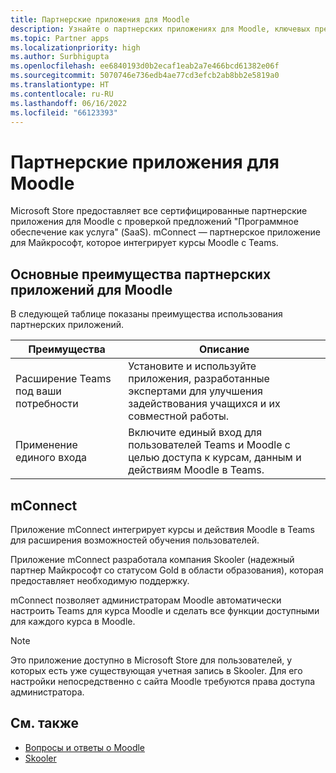```yaml
---
title: Партнерские приложения для Moodle
description: Узнайте о партнерских приложениях для Moodle, ключевых преимуществах партнерских приложений для Moodle, предложениях Saas и mConnect. Включите единый вход для пользователей Teams.
ms.topic: Partner apps
ms.localizationpriority: high
ms.author: Surbhigupta
ms.openlocfilehash: ee6840193d0b2ecaf1eab2a7e466bcd61382e06f
ms.sourcegitcommit: 5070746e736edb4ae77cd3efcb2ab8bb2e5819a0
ms.translationtype: HT
ms.contentlocale: ru-RU
ms.lasthandoff: 06/16/2022
ms.locfileid: "66123393"
---
```

# <a name="partner-apps-for-moodle"></a>Партнерские приложения для Moodle

Microsoft Store предоставляет все сертифицированные партнерские приложения для Moodle с проверкой предложений "Программное обеспечение как услуга" (SaaS). mConnect — партнерское приложение для Майкрософт, которое интегрирует курсы Moodle с Teams.

## <a name="key-benefits-of-partner-apps-for-moodle"></a>Основные преимущества партнерских приложений для Moodle

В следующей таблице показаны преимущества использования партнерских приложений.

|Преимущества| Описание|
|----------|------------|
|Расширение Teams под ваши потребности| Установите и используйте приложения, разработанные экспертами для улучшения задействования учащихся и их совместной работы.|
|Применение единого входа| Включите единый вход для пользователей Teams и Moodle с целью доступа к курсам, данным и действиям Moodle в Teams.|

## <a name="mconnect"></a>mConnect

Приложение mConnect интегрирует курсы и действия Moodle в Teams для расширения возможностей обучения пользователей.

Приложение mConnect разработала компания Skooler (надежный партнер Майкрософт со статусом Gold в области образования), которая предоставляет необходимую поддержку.

mConnect позволяет администраторам Moodle автоматически настроить Teams для курса Moodle и сделать все функции доступными для каждого курса в Moodle.

>[!NOTE]
>Это приложение доступно в Microsoft Store для пользователей, у которых есть уже существующая учетная запись в Skooler. Для его настройки непосредственно с сайта Moodle требуются права доступа администратора.
  
<!-- Watch the following video to understand how to get started with mConnect and Teams: -->

<!-- > [!VIDEO unavailable] -->

## <a name="see-also"></a>См. также

* [Вопросы и ответы о Moodle](faqs.md)
* [Skooler](https://skooler.com/mconnect/how-to/)
